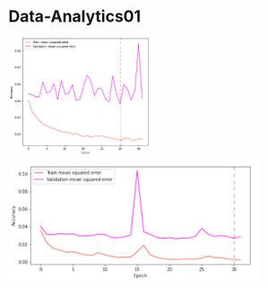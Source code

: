 # Data-Analytics01

<a style=display:inline>
<img alt = "abc" width=50% src='https://github.com/A-Janj/Emotion-Regression-in-the-Wild/blob/main/resources/CBAM_results.png'/>
<img width=450 src='https://github.com/A-Janj/Emotion-Regression-in-the-Wild/blob/main/resources/VGG_results.png'/>
</a>

